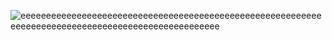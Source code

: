 ![eeeeeeeeeeeeeeeeeeeeeeeeeeeeeeeeeeeeeeeeeeeeeeeeeeeeeeeeeeeeeeeeeeeeeeeeeeeeeeeeeeeeeeeeeeeeeeeeeeee](https://img.shields.io/badge/eeeeee-eeeeee-l.svg)
